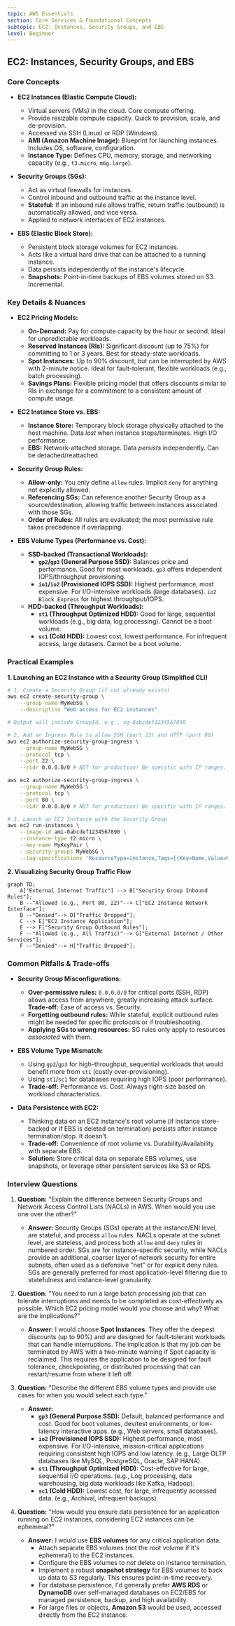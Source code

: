 ```yaml
---
topic: AWS Essentials
section: Core Services & Foundational Concepts
subtopic: EC2: Instances, Security Groups, and EBS
level: Beginner
---
```


## EC2: Instances, Security Groups, and EBS
### Core Concepts

*   **EC2 Instances (Elastic Compute Cloud):**
    *   Virtual servers (VMs) in the cloud. Core compute offering.
    *   Provide resizable compute capacity. Quick to provision, scale, and de-provision.
    *   Accessed via SSH (Linux) or RDP (Windows).
    *   **AMI (Amazon Machine Image):** Blueprint for launching instances. Includes OS, software, configuration.
    *   **Instance Type:** Defines CPU, memory, storage, and networking capacity (e.g., `t3.micro`, `m6g.large`).

*   **Security Groups (SGs):**
    *   Act as virtual firewalls for instances.
    *   Control inbound and outbound traffic at the instance level.
    *   **Stateful:** If an inbound rule allows traffic, return traffic (outbound) is automatically allowed, and vice versa.
    *   Applied to network interfaces of EC2 instances.

*   **EBS (Elastic Block Store):**
    *   Persistent block storage volumes for EC2 instances.
    *   Acts like a virtual hard drive that can be attached to a running instance.
    *   Data persists independently of the instance's lifecycle.
    *   **Snapshots:** Point-in-time backups of EBS volumes stored on S3. Incremental.

### Key Details & Nuances

*   **EC2 Pricing Models:**
    *   **On-Demand:** Pay for compute capacity by the hour or second. Ideal for unpredictable workloads.
    *   **Reserved Instances (RIs):** Significant discount (up to 75%) for committing to 1 or 3 years. Best for steady-state workloads.
    *   **Spot Instances:** Up to 90% discount, but can be interrupted by AWS with 2-minute notice. Ideal for fault-tolerant, flexible workloads (e.g., batch processing).
    *   **Savings Plans:** Flexible pricing model that offers discounts similar to RIs in exchange for a commitment to a consistent amount of compute usage.

*   **EC2 Instance Store vs. EBS:**
    *   **Instance Store:** Temporary block storage physically attached to the host machine. Data *lost* when instance stops/terminates. High I/O performance.
    *   **EBS:** Network-attached storage. Data *persists* independently. Can be detached/reattached.

*   **Security Group Rules:**
    *   **Allow-only:** You only define `allow` rules. Implicit `deny` for anything not explicitly allowed.
    *   **Referencing SGs:** Can reference another Security Group as a source/destination, allowing traffic between instances associated with those SGs.
    *   **Order of Rules:** All rules are evaluated; the most permissive rule takes precedence if overlapping.

*   **EBS Volume Types (Performance vs. Cost):**
    *   **SSD-backed (Transactional Workloads):**
        *   **`gp2`/`gp3` (General Purpose SSD):** Balances price and performance. Good for most workloads. `gp3` offers independent IOPS/throughput provisioning.
        *   **`io1`/`io2` (Provisioned IOPS SSD):** Highest performance, most expensive. For I/O-intensive workloads (large databases). `io2 Block Express` for highest throughput/IOPS.
    *   **HDD-backed (Throughput Workloads):**
        *   **`st1` (Throughput Optimized HDD):** Good for large, sequential workloads (e.g., big data, log processing). Cannot be a boot volume.
        *   **`sc1` (Cold HDD):** Lowest cost, lowest performance. For infrequent access, large datasets. Cannot be a boot volume.

### Practical Examples

**1. Launching an EC2 Instance with a Security Group (Simplified CLI)**

```sh
# 1. Create a Security Group (if not already exists)
aws ec2 create-security-group \
    --group-name MyWebSG \
    --description "Web access for EC2 instances"

# Output will include GroupId, e.g., sg-0abcdef1234567890

# 2. Add an Ingress Rule to allow SSH (port 22) and HTTP (port 80)
aws ec2 authorize-security-group-ingress \
    --group-name MyWebSG \
    --protocol tcp \
    --port 22 \
    --cidr 0.0.0.0/0 # NOT for production! Be specific with IP ranges.

aws ec2 authorize-security-group-ingress \
    --group-name MyWebSG \
    --protocol tcp \
    --port 80 \
    --cidr 0.0.0.0/0 # NOT for production! Be specific with IP ranges.

# 3. Launch an EC2 Instance with the Security Group
aws ec2 run-instances \
    --image-id ami-0abcdef1234567890 \
    --instance-type t2.micro \
    --key-name MyKeyPair \
    --security-groups MyWebSG \
    --tag-specifications 'ResourceType=instance,Tags=[{Key=Name,Value=MyWebServer}]'
```

**2. Visualizing Security Group Traffic Flow**

```mermaid
graph TD;
    A["External Internet Traffic"] --> B["Security Group Inbound Rules"];
    B --"Allowed (e.g., Port 80, 22)"--> C["EC2 Instance Network Interface"];
    B --"Denied"--> D["Traffic Dropped"];
    C --> E["EC2 Instance Application"];
    E --> F["Security Group Outbound Rules"];
    F --"Allowed (e.g., All Traffic)"--> G["External Internet / Other Services"];
    F --"Denied"--> H["Traffic Dropped"];
```

### Common Pitfalls & Trade-offs

*   **Security Group Misconfigurations:**
    *   **Over-permissive rules:** `0.0.0.0/0` for critical ports (SSH, RDP) allows access from anywhere, greatly increasing attack surface. **Trade-off:** Ease of access vs. Security.
    *   **Forgetting outbound rules:** While stateful, explicit outbound rules might be needed for specific protocols or if troubleshooting.
    *   **Applying SGs to wrong resources:** SG rules only apply to resources *associated* with them.

*   **EBS Volume Type Mismatch:**
    *   Using `gp2`/`gp3` for high-throughput, sequential workloads that would benefit more from `st1` (costly over-provisioning).
    *   Using `st1`/`sc1` for databases requiring high IOPS (poor performance).
    *   **Trade-off:** Performance vs. Cost. Always right-size based on workload characteristics.

*   **Data Persistence with EC2:**
    *   Thinking data on an EC2 instance's root volume (if instance store-backed or if EBS is deleted on termination) persists after instance termination/stop. It doesn't.
    *   **Trade-off:** Convenience of root volume vs. Durability/Availability with separate EBS.
    *   **Solution:** Store critical data on separate EBS volumes, use snapshots, or leverage other persistent services like S3 or RDS.

### Interview Questions

1.  **Question:** "Explain the difference between Security Groups and Network Access Control Lists (NACLs) in AWS. When would you use one over the other?"
    *   **Answer:** Security Groups (SGs) operate at the instance/ENI level, are stateful, and process `allow` rules. NACLs operate at the subnet level, are stateless, and process both `allow` and `deny` rules in numbered order. SGs are for instance-specific security, while NACLs provide an additional, coarser layer of network security for entire subnets, often used as a defensive "net" or for explicit deny rules. SGs are generally preferred for most application-level filtering due to statefulness and instance-level granularity.

2.  **Question:** "You need to run a large batch processing job that can tolerate interruptions and needs to be completed as cost-effectively as possible. Which EC2 pricing model would you choose and why? What are the implications?"
    *   **Answer:** I would choose **Spot Instances**. They offer the deepest discounts (up to 90%) and are designed for fault-tolerant workloads that can handle interruptions. The implication is that my job *can* be terminated by AWS with a two-minute warning if Spot capacity is reclaimed. This requires the application to be designed for fault tolerance, checkpointing, or distributed processing that can restart/resume from where it left off.

3.  **Question:** "Describe the different EBS volume types and provide use cases for when you would select each type."
    *   **Answer:**
        *   **`gp3` (General Purpose SSD):** Default, balanced performance and cost. Good for boot volumes, dev/test environments, or low-latency interactive apps. (e.g., Web servers, small databases).
        *   **`io2` (Provisioned IOPS SSD):** Highest performance, most expensive. For I/O-intensive, mission-critical applications requiring consistent high IOPS and low latency. (e.g., Large OLTP databases like MySQL, PostgreSQL, Oracle, SAP HANA).
        *   **`st1` (Throughput Optimized HDD):** Cost-effective for large, sequential I/O operations. (e.g., Log processing, data warehousing, big data workloads like Kafka, Hadoop).
        *   **`sc1` (Cold HDD):** Lowest cost, for large, infrequently accessed data. (e.g., Archival, infrequent backups).

4.  **Question:** "How would you ensure data persistence for an application running on EC2 instances, considering EC2 instances can be ephemeral?"
    *   **Answer:** I would use **EBS volumes** for any critical application data.
        *   Attach separate EBS volumes (not the root volume if it's ephemeral) to the EC2 instances.
        *   Configure the EBS volumes to *not* delete on instance termination.
        *   Implement a robust **snapshot strategy** for EBS volumes to back up data to S3 regularly. This ensures point-in-time recovery.
        *   For database persistence, I'd generally prefer **AWS RDS** or **DynamoDB** over self-managed databases on EC2/EBS for managed persistence, backup, and high availability.
        *   For large files or objects, **Amazon S3** would be used, accessed directly from the EC2 instance.